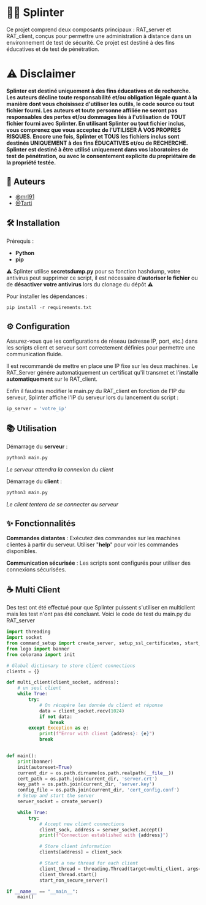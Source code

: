 # 🕵️‍♂️ Splinter

Ce projet comprend deux composants principaux : RAT_server et RAT_client, conçus pour permettre une administration à distance dans un environnement de test de sécurité. Ce projet est destiné à des fins éducatives et de test de pénétration.

# ⚠️ Disclaimer

**Splinter est destiné uniquement à des fins éducatives et de recherche. Les auteurs décline toute responsabilité et/ou obligation légale quant à la manière dont vous choisissez d'utiliser les outils, le code source ou tout fichier fourni. Les auteurs et toute personne affiliée ne seront pas responsables des pertes et/ou dommages liés à l'utilisation de TOUT fichier fourni avec Splinter. En utilisant Splinter ou tout fichier inclus, vous comprenez que vous acceptez de l'UTILISER À VOS PROPRES RISQUES. Encore une fois, Splinter et TOUS les fichiers inclus sont destinés UNIQUEMENT à des fins ÉDUCATIVES et/ou de RECHERCHE. Splinter est destiné à être utilisé uniquement dans vos laboratoires de test de pénétration, ou avec le consentement explicite du propriétaire de la propriété testée.**


## 👥 Auteurs

- [@mrl91](https://github.com/mrl91)
- [@Tarti](https://github.com/JBRabiller)


## 🛠️ Installation

Prérequis :

- **Python**
- **pip**

⚠️ Splinter utilise **secretsdump.py** pour sa fonction hashdump, votre antivirus peut supprimer ce script, il est nécessaire d'**autoriser le fichier** ou de **désactiver votre antivirus** lors du clonage du dépôt ⚠️

Pour installer les dépendances :

```python
pip install -r requirements.txt
```

## ⚙️ Configuration
Assurez-vous que les configurations de réseau (adresse IP, port, etc.) dans les scripts client et serveur sont correctement définies pour permettre une communication fluide.

Il est recommandé de mettre en place une IP fixe sur les deux machines.
Le RAT_Server génére automatiquement un certificat qu'il transmet et l'**installe automatiquement** sur le RAT_client.

Enfin il faudras modifier le main.py du RAT_client en fonction de l'IP du serveur, Splinter affiche l'IP du serveur lors du lancement du script : 

```python
ip_server = 'votre_ip'
```

## 📚 Utilisation
Démarrage du **serveur** :

```python
python3 main.py
```
*Le serveur attendra la connexion du client*

Démarrage du **client** :
```python
python3 main.py
```
*Le client tentera de se connecter au serveur*

## ✨ Fonctionnalités
**Commandes distantes** : Exécutez des commandes sur les machines clientes à partir du serveur. Utiliser "**help**" pour voir les commandes disponibles.

**Communication sécurisée** : Les scripts sont configurés pour utiliser des connexions sécurisées.

## ☕️ Multi Client

Des test ont été effectué pour que Splinter puissent s'utiliser en multiclient mais les test n'ont pas été concluant.
Voici le code de test du main.py du RAT_server

```python
import threading
import socket
from command_setup import create_server, setup_ssl_certificates, start_non_secure_server
from logo import banner
from colorama import init

# Global dictionary to store client connections
clients = {}

def multi_client(client_socket, address):
    # un seul client
    while True:
        try:
            # On récupère les donnée du client et réponse
            data = client_socket.recv(1024)
            if not data:
                break
        except Exception as e:
            print(f"Error with client {address}: {e}")
            break


def main():
    print(banner)
    init(autoreset=True)
    current_dir = os.path.dirname(os.path.realpath(__file__))
    cert_path = os.path.join(current_dir, 'server.crt')
    key_path = os.path.join(current_dir, 'server.key')
    config_file = os.path.join(current_dir, 'cert_config.conf')
    # Setup and start the server
    server_socket = create_server()  

    while True:
        try:
            # Accept new client connections
            client_sock, address = server_socket.accept()
            print(f"Connection established with {address}")

            # Store client information
            clients[address] = client_sock

            # Start a new thread for each client
            client_thread = threading.Thread(target=multi_client, args=(client_sock, address))
            client_thread.start()
            start_non_secure_server()

if __name__ == "__main__":
    main()
```
